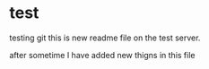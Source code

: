 # test
testing git
this is new readme file on the test server.

after sometime I have added new thigns in this file
